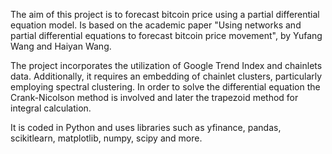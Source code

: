 The aim of this project is to forecast bitcoin price using a partial differential equation model. Is based on the academic paper "Using networks and partial differential equations
to forecast bitcoin price movement", by Yufang Wang and  Haiyan Wang.

The project incorporates the utilization of Google Trend Index and chainlets data. Additionally, 
it requires an embedding of chainlet clusters, particularly employing spectral clustering. In 
order to solve the differential equation the Crank-Nicolson method is involved and later the
trapezoid method for integral calculation.

It is coded in Python and uses libraries such as yfinance, pandas, scikitlearn, matplotlib, 
numpy, scipy and more.
